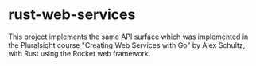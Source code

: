 # rust-web-services

This project implements the same API surface which was implemented in the Pluralsight course "Creating Web Services with Go" by Alex Schultz, with Rust using the Rocket web framework.

